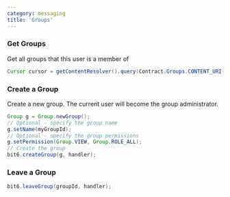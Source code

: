 ```yaml
---
category: messaging
title: 'Groups'
---
```


### Get Groups

Get all groups that this user is a member of

```java
Cursor cursor = getContentResolver().query(Contract.Groups.CONTENT_URI,null, null, null, null);
```

### Create a Group

Create a new group. The current user will become the group administrator.

```java
Group g = Group.newGroup();
// Optional - specify the group name
g.setName(myGroupId);
// Optional - specify the group permissions
g.setPermission(Group.VIEW, Group.ROLE_ALL);
// Create the group
bit6.createGroup(g, handler);
```

### Leave a Group

```java
bit6.leaveGroup(groupId, handler);
```
